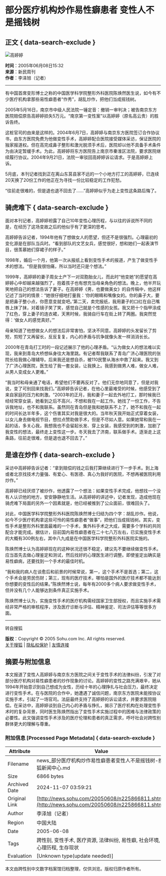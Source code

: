 # 部分医疗机构炒作易性癖患者 变性人不是摇钱树

## 正文 { data-search-exclude }


![高婷婷](https://photo.sohu.com/07/95/Img211189507.jpg)

**时间**：2005年06月08日15:32  
**来源**：新民周刊  
**作者**：李泽旭（记者）

---

有中国首席变形博士之称的中国医学科学院整形外科医院陈焕然医生说，如今有不少医疗机构拿那些易性癖患者“作秀”，胡乱炒作，把他们当成摇钱树。

2005年5月16日，南京市中级人民法院一锤定音：撤销一审判决；被告南京东方医院赔偿原告高婷婷损失5万元。“南京第一变性案”以高婷婷（原名高云贵）的胜诉告终。

这桩官司的由来是这样的。2004年6月7日，高婷婷与南京东方医院签订合作协议书，由东方医院免费为他做变性手术，高婷婷配合医院接受媒体采访，保证医院的独家报道权。但在高完成鼻子整形和激光脱须手术后，医院却以他不具备手术条件为由决定暂缓手术。为此，高婷婷将东方医院告上南京市秦淮区法院，要求医院继续履行协议。2004年9月21日，法院一审驳回高婷婷诉讼请求。于是高婷婷上诉。

5月底，本刊记者找到正在离山东莒县家不远的一个小地方打工的高婷婷，已连续20天换了20份工作的他正在为寻找一份比较稳定的工作犯愁。

“往前走很难的，但是退也退不回去了……”高婷婷似乎为走上变性这条路后悔了。

## 骑虎难下 { data-search-exclude }

面对本刊记者，高婷婷袒露了自己10年变性心理历程，与以往的诉说所不同的是，在经历了这场变故之后的他似乎有了更深的思考。

高婷婷告诉记者，1994年他有了想做女人的愿望，但还不是很强烈。心理最初的变化源是在部队当兵时。“看到部队的文艺女兵，感觉很好，想和她们一起表演节目，很羡慕她们穿裙子的样子。”

1998年，婚后一个月，他第一次从报纸上看到变性手术的报道，产生了做变性手术的想法。“但是我很怕痛，所以当时还只是个想法。”

1999年，高婷婷的妻子周女士产下一对双胞胎女儿，而此时“他变她”的愿望在高婷婷心中却越来越强烈了，抱着孩子也有想充当母亲角色的想法。晚上，他半开玩笑地把自己的想法告诉了妻子。在高婷婷《男，也要做美女》的自传稿中，他这样记述了当时的情景：“她很仔细地打量我：‘你的眼睛和嘴像女的。你的鼻子大，要是把鼻子整小点，你愿意变就变吧。’第二天，卖完报纸，我用妻子的口红在自己嘴唇上抹了抹，对着镜子笑了笑，感觉自己就是个性感的女孩。我又把十个指甲涂成了红色，穿上妻子的连衣裙，天黑时候，我骑自行车在街上转了两圈。我突然觉得：‘做女人的感觉真好。’”

母亲知道了他想做女人的想法后非常害怕，坚决不同意。高婷婷的头发留长了剪短，剪短了又再留长，反反复复，内心的矛盾与抗争就像头发一样消消长长。

2000年在青岛打工时的一段记述展示了他的心理矛盾。“认为做女人的想法难以实现，我来到青岛大桥想纵身往大海里跳。有记者帮我联系了青岛广济心理医院的张院长给我做心理辅导。后来我还是想自杀，被110民警从海水中救了起来。我又到了广济心理医院，医生给了我一套女装，让我换上。我感到做男人难，做女人难，从男人变成女人更难。”

“我当时和母亲通了电话，希望他们不要再反对了。他们无奈地同意了，但是对我说，变了可别回来找我们。”高婷婷告诉记者，在他心里最难受的时候，他感受到了来自家庭的压力和刺激。“2003年的正月，我和妻子一起去外地打工，那时候我已经经常穿女装，她看到之后不高兴，不想和我在一起工作。她找了一份工作，不告诉我地址，也不和我联系。虽然同在青岛但是我和她联系不上了，她不和我在一起的时间长达半年多，这个伤害其实对我是很大的。当年秋天我开始正式穿着女装，以女儿身去做电视节目，想拉点赞助做手术，但是不尽如人意。如果她常和我在一起的话，多关心我，我想我也不会留起长发、穿上女装，我感受到的刺激，加剧了我变性的想法，最终走上变性这一步。冬天我去了济南，联系做手术。逐渐走上这条路，往前走很难，但是退也退不回去了。”

## 是谁在炒作 { data-search-exclude }

采访中高婷婷告诉记者：“拿到赔偿的钱之后我打算继续进行下一步手术。到上海或者北京找技术力量强、有爱心、有医德、真心为我好的医院，不想再被医院利用炒作。”

高婷婷已经厌烦了被炒作，他透露了一个想法：如果变性手术完成，他想找一个没有人认识他的地方，安安静静地生活。从高婷婷的讲述中，记者发现，造成他现在骑虎难下局面的另外一个因素就是，他已经被推到了公众面前，很难回头了。

对此，中国医学科学院整形外科医院陈焕然博士归结为四个字：胡乱炒作。他说，如今不少医疗机构拿这些可怜的易性癖患者“做事”，把他们当成摇钱树。其实，变性手术是整形外科里面最难的一个手术，集外科手术之大成，需要多个学科的共同配合才能完成。据估计，目前国内易性癖患者在二十七八万左右，已实施变性手术的大概有300例左右，其中八九成是在中国医学科学院整形外科医院实施的。

陈焕然博士认为高婷婷现在的这种状况还很不稳定，建议先不要继续做变性手术。应当首先去做心理鉴定和测试，然后找好的心理医生进行调整。即使鉴定出确实是易性癖病，还要找到一个手术的最佳时机。

“我和我的病人在谈愈后和前景的时候常说，第一，这个手术不是首选；第二，这个手术会是劳民伤财；第三，现有的医疗技术，哪怕是国外的医疗技术都不能达到你想要的变性后的结果。”陈焕然博士说，每年有2000多个病人要求做变性手术，但并没有几个人能够达到条件真正实施手术。

陈焕然博士认为，实施变性手术的医疗机构需经国家卫生部授权，而且实施手术需经非常严格的审核程序，涉及医疗诊断与评估、精神鉴定、司法评估等等很多方面。

---

转自搜狐

**版权**：Copyright © 2005 Sohu.com Inc. All rights reserved.  
[关于搜狐](https://www.sohu.com/about/) | [隐私权保护](https://www.sohu.com/about/privacy.html) | [友情连接](https://www.sohu.com/about/lianxi.htm)

## 摘要与附加信息

<!-- tcd_abstract -->
本文报道了变性人高婷婷与南京东方医院之间关于变性手术的法律纠纷，引发了对部分医疗机构对易性癖患者的炒作现象的讨论。高婷婷的变性之路充满艰辛，她从1994年开始意识到自己想成为女性，历经十年的心理挣扎与社会压力，最终决定进行变性手术。在与医院的合作中，她遭遇了诚信问题，南京东方医院未能按协议实施手术，引起了一场官司。法庭最终支持了高婷婷的诉讼请求，并要求医院赔偿。在采访中，高婷婷谈到自己内心的矛盾与挣扎，揭示了医疗机构在处理变性手术时的复杂背景，同时医生陈焕然指出了变性手术实施过程中的困难与法律政策的必要性。此文强调变性手术涉及的医疗伦理和患者的真正需求，呼吁社会对跨性别群体更大的理解与尊重。
<!-- tcd_abstract_end -->

### 附加信息 [Processed Page Metadata] { data-search-exclude }

| Attribute       | Value                                  |
|-----------------|----------------------------------------|
| Filename        | news_部分医疗机构炒作易性癖患者变性人不是摇钱树-搜狐新闻中心.md                             |
| Size            | 6866 bytes                           |
| Archived Date   | 2024-11-07 03:59:21                             |
| Original Link   | [http://news.sohu.com/20050608/n225866811.shtml](http://news.sohu.com/20050608/n225866811.shtml)                       |
| Author          | 李泽旭（记者）                               |
| Region          | 中国大陆                               |
| Date            | 2005-06-08                                 |
| Tags            | 跨性别, 变性手术, 医疗资源, 法律纠纷, 易性癖, 社会环境, 心理历程, 生存现状                                 |
| Evaluation            | [Unknown type(update needed)]                                 |
<!-- tcd_table_end -->

本文由跨性别中文数字档案馆归档整理，仅供浏览。版权归原作者所有。
